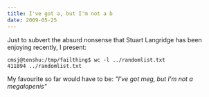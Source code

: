 ```yaml
---
title: I've got a, but I'm not a b
date: 2009-05-25
---
```


Just to subvert the absurd nonsense that Stuart Langridge has been enjoying recently, I present:

```
cmsj@tenshu:/tmp/failthing$ wc -l ../randomlist.txt
411894 ../randomlist.txt
```

My favourite so far would have to be:
*"I've got meg, but I'm not a megalopenis"*
